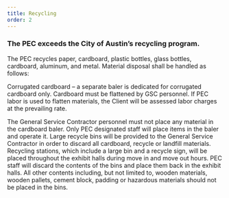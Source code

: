 ```yaml
---
title: Recycling
order: 2
---
```


### The PEC exceeds the City of Austin’s recycling program. 

The PEC recycles paper, cardboard, plastic bottles, glass bottles, cardboard, aluminum, and metal. Material disposal shall be handled as follows:

Corrugated cardboard – a separate baler is dedicated for corrugated cardboard only. Cardboard must be flattened by GSC personnel. If PEC labor is used to flatten materials, the Client will be assessed labor charges at the prevailing rate.

The General Service Contractor personnel must not place any material in the cardboard baler. Only PEC designated staff will place items in the baler and operate it. Large recycle bins will be provided to the General Service Contractor in order to discard all cardboard, recycle or landfill materials. Recycling stations, which include a large bin and a recycle sign, will be placed throughout the exhibit halls during move in and move out hours. PEC staff will discard the contents of the bins and place them back in the exhibit halls. All other contents including, but not limited to, wooden materials, wooden pallets, cement block, padding or hazardous materials should not be placed in the bins.
